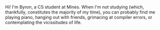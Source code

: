 Hi! I'm Byron, a CS student at Mines. When I'm not studying (which, thankfully, constitutes the majority of my time), you can probably find me playing piano, hanging out with friends, grimacing at compiler errors, or contemplating the vicissitudes of life.

<!--
**b-sharman/b-sharman** is a ✨ _special_ ✨ repository because its `README.md` (this file) appears on your GitHub profile.

Here are some ideas to get you started:

- 🔭 I’m currently working on ...
- 🌱 I’m currently learning ...
- 👯 I’m looking to collaborate on ...
- 🤔 I’m looking for help with ...
- 💬 Ask me about ...
- 📫 How to reach me: ...
- 😄 Pronouns: ...
- ⚡ Fun fact: ...
-->
